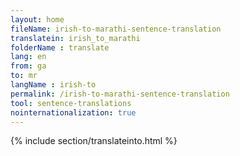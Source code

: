 ```yaml
---
layout: home
fileName: irish-to-marathi-sentence-translation
translatein: irish_to_marathi
folderName : translate
lang: en
from: ga
to: mr
langName : irish-to
permalink: /irish-to-marathi-sentence-translation
tool: sentence-translations
nointernationalization: true
---
```

{% include section/translateinto.html %}
